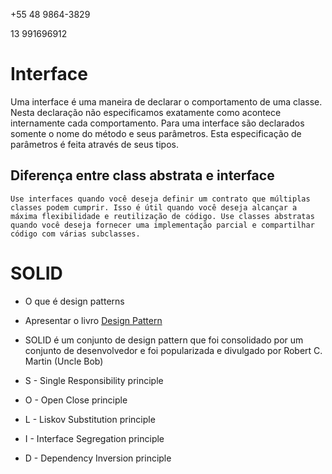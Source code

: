 +55 48 9864-3829

13 991696912

# Interface
  Uma interface é uma maneira de declarar o comportamento de uma classe. Nesta declaração não especificamos exatamente como acontece internamente cada comportamento. Para uma interface são declarados somente o nome do método e seus parâmetros. Esta especificação de parâmetros é feita através de seus tipos.

  ## Diferença entre class abstrata e interface
    Use interfaces quando você deseja definir um contrato que múltiplas classes podem cumprir. Isso é útil quando você deseja alcançar a máxima flexibilidade e reutilização de código. Use classes abstratas quando você deseja fornecer uma implementação parcial e compartilhar código com várias subclasses.

# SOLID
  
  - O que é design patterns
  - Apresentar o livro [Design Pattern](https://www.amazon.com.br/Design-Patterns-Object-Oriented-Addison-Wesley-Professional-ebook/dp/B000SEIBB8/ref=sr_1_2?__mk_pt_BR=%C3%85M%C3%85%C5%BD%C3%95%C3%91&crid=13NGPB3FUHQDL&keywords=design+patterns&qid=1699796127&sprefix=design+patte%2Caps%2C270&sr=8-2)
  - SOLID é um conjunto de design pattern que foi consolidado por um conjunto de desenvolvedor e foi popularizada e divulgado por Robert C. Martin (Uncle Bob)

- S - Single Responsibility principle
- O - Open Close principle
- L - Liskov Substitution principle
- I - Interface Segregation principle
- D - Dependency Inversion principle